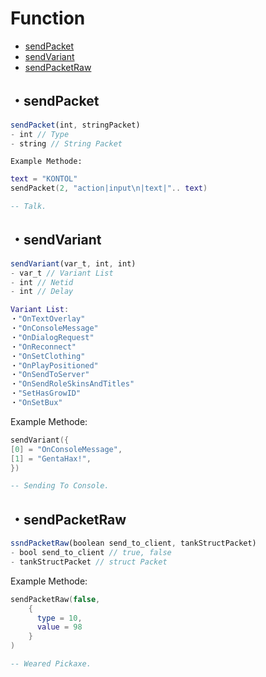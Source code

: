 # Function

* [sendPacket](#sendPacket)
* [sendVariant](#sendVariant) 
* [sendPacketRaw](#sendPacketRaw) 


## ・sendPacket
```js
sendPacket(int, stringPacket)
- int // Type
- string // String Packet
```

`Example Methode:`
```lua
text = "KONTOL"
sendPacket(2, "action|input\n|text|".. text)

-- Talk. 
```

## ・sendVariant
```js
sendVariant(var_t, int, int)
- var_t // Variant List
- int // Netid
- int // Delay
```

```lua
Variant List:
・"OnTextOverlay"
・"OnConsoleMessage"
・"OnDialogRequest"
・"OnReconnect"
・"OnSetClothing"
・"OnPlayPositioned"
・"OnSendToServer"
・"OnSendRoleSkinsAndTitles"
・"SetHasGrowID"
・"OnSetBux"
```

Example Methode:
```lua
sendVariant({
[0] = "OnConsoleMessage", 
[1] = "GentaHax!",
})

-- Sending To Console. 
```

## ・sendPacketRaw
```js
ssndPacketRaw(boolean send_to_client, tankStructPacket) 
- bool send_to_client // true, false
- tankStructPacket // struct Packet
```

Example Methode:
```lua
sendPacketRaw(false, 
    {
      type = 10,
      value = 98
    }
) 

-- Weared Pickaxe. 

```
